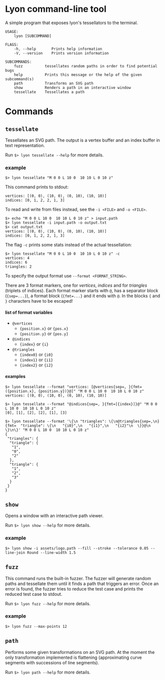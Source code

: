 # Lyon command-line tool

A simple program that exposes lyon's tessellators to the terminal.

```
USAGE:
    lyon [SUBCOMMAND]

FLAGS:
    -h, --help       Prints help information
    -V, --version    Prints version information

SUBCOMMANDS:
    fuzz          tessellates random paths in order to find potential bugs
    help          Prints this message or the help of the given subcommand(s)
    path          Transforms an SVG path
    show          Renders a path in an interactive window
    tessellate    Tessellates a path
```

# Commands

## ```tessellate```

Tessellates an SVG path. The output is a vertex buffer and an index buffer in text representation.

Run ```$> lyon tessellate --help``` for more details.

### example

```
$> lyon tessellate "M 0 0 L 10 0  10 10 L 0 10 z"
```

This command prints to stdout:

```
vertices: [(0, 0), (10, 0), (0, 10), (10, 10)]
indices: [0, 1, 2, 2, 1, 3]
```

To read and write from files instead, see the ```-i <FILE>``` and ```-o <FILE>```.

```
$> echo "M 0 0 L 10 0  10 10 L 0 10 z" > input.path
$> lyon tessellate -i input.path -o output.txt
$> cat output.txt
vertices: [(0, 0), (10, 0), (0, 10), (10, 10)]
indices: [0, 1, 2, 2, 1, 3]
```

The flag ```-c``` prints some stats instead of the actual tessellation:

```
$> lyon tessellate "M 0 0 L 10 0  10 10 L 0 10 z" -c
vertices: 4
indices: 6
triangles: 2
```

To specify the output format use ```--format <FORMAT_STRING>```.

There are 3 format markers, one for *vertices*, *indices* and for *triangles* (triplets of indices). Each format marker starts with ```@```, has a separator block (```{sep=...}```), a format block (```{fmt=...}``` and it ends with ```@```. In the blocks ```{``` and ```}``` characters have to be escaped!


#### list of format variables
- ```@vertices```
	* ```{position.x}``` or ```{pos.x}```
	* ```{position.y}``` or ```{pos.y}```
- ```@indices```
	* ```{index}``` or ```{i}```
- ```@triangles```
	* ```{index0}``` or ```{i0}```
	* ```{index1}``` or ```{i1}```
	* ```{index2}``` or ```{i2}```

#### examples

```
$> lyon tessellate --format "vertices: [@vertices{sep=, }{fmt=({position.x}, {position.y})}@]" "M 0 0 L 10 0  10 10 L 0 10 z"
vertices: [(0, 0), (10, 0), (0, 10), (10, 10)]

$> lyon tessellate --format "@indices{sep=, }{fmt=[{index}]}@" "M 0 0 L 10 0  10 10 L 0 10 z"
[0], [1], [2], [2], [1], [3]

$> lyon tessellate --format '\{\n "triangles": \{\n@triangles{sep=,\n}{fmt=  "triangle": \{\n   "{i0}",\n   "{i1}",\n   "{i2}"\n  \}}@\n \}\n\}' "M 0 0 L 10 0  10 10 L 0 10 z"
{
 "triangles": {
  "triangle": {
   "1",
   "0",
   "2"
  },
  "triangle": {
   "1",
   "2",
   "3"
  }
 }
}
```

## ```show```

Opens a window with an interactive path viewer.

Run ```$> lyon show --help``` for more details.

### example

```
$> lyon show -i assets/logo.path --fill --stroke --tolerance 0.05 --line-join Round --line-width 1.5
```

## ```fuzz```

This command runs the built-in fuzzer. The fuzzer will generate random paths and tessellate them until it finds a path that triggers an error. Once an error is found, the fuzzer tries to reduce the test case and prints the reduced test case to stdout.

Run ```$> lyon fuzz --help``` for more details.

### example

```
$> lyon fuzz --max-points 12
```

## ```path```

Performs some given transformations on an SVG path.
At the moment the only transformation implemented is flattening (approximating curve segments with successions of line segments).

Run ```$> lyon path --help``` for more details.
